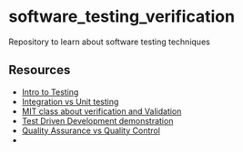 # software_testing_verification

Repository to learn about software testing techniques

## Resources
- [Intro to Testing](https://ocw.mit.edu/ans7870/6/6.005/s16/classes/03-testing/#reading_3_testing)
- [Integration vs Unit testing](https://www.codeproject.com/Articles/235724/Integration-vs-unit-tests)
- [MIT class about verification and Validation](https://www.youtube.com/watch?v=-63JXElqPaY)
- [Test Driven Development demonstration](https://www.youtube.com/watch?v=rdLO7pSVrMY)
- [Quality Assurance vs Quality Control](https://www.qualio.com/blog/quality-assurance-vs-quality-control)
-
